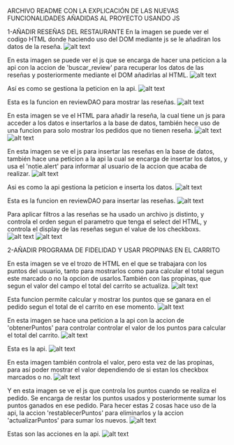 ARCHIVO README CON LA EXPLICACIÓN DE LAS NUEVAS FUNCIONALIDADES AÑADIDAS AL PROYECTO USANDO JS

1-AÑADIR RESEÑAS DEL RESTAURANTE
En la imagen se puede ver el codigo HTML donde haciendo uso del DOM mediante js se le añadiran los datos de la reseña.
![alt text](image.png)

En esta imagen se puede ver el js que se encarga de hacer una peticion a la api con la accion de 'buscar_review' para recuperar los datos de las reseñas y posteriormente mediante el DOM añadirlas al HTML.
![alt text](image-1.png)

Así es como se gestiona la peticion en la api.
![alt text](image-2.png)

Esta es la funcion en reviewDAO para mostrar las reseñas.
![alt text](image-6.png)

En esta imagen se ve el HTML para añadir la reseña, la cual tiene un js para acceder a los datos e insertarlos a la base de datos, también hece uso de una funcion para solo mostrar los pedidos que no tienen reseña.
![alt text](image-3.png)
![alt text](image-8.png)

En esta imagen se ve el js para insertar las reseñas en la base de datos, también hace una peticion a la api la cual se encarga de insertar los datos, y usa el 'notie.alert' para informar al usuario de la accion que acaba de realizar.
![alt text](image-4.png)

Asi es como la api gestiona la peticion e inserta los datos.
![alt text](image-5.png)

Esta es la funcion en reviewDAO para insertar las reseñas.
![alt text](image-7.png)

Para aplicar filtros a las reseñas se ha usado un archivo js distinto, y controla el orden segun el parametro que tenga el select del HTML, y controla el display de las reseñas segun el value de los checkboxs.
![alt text](image-9.png)
![alt text](image-10.png)



2-AÑADIR PROGRAMA DE FIDELIDAD Y USAR PROPINAS EN EL CARRITO

En esta imagen se ve el trozo de HTML en el que se trabajara con los puntos del usuario, tanto para mostrarlos como para calcular el total segun este marcado o no la opcion de usarlos.También con las propinas, que segun el valor del campo el total del carrito se actualiza.
![alt text](image-11.png)

Esta funcion permite calcular y mostrar los puntos que se ganara en el pedido segun el total de el carrito en ese momento.
![alt text](image-12.png)

En esta imagen se hace una peticion a la api con la accion de 'obtenerPuntos' para controlar controlar el valor de los puntos para calcular el total del carrito.
![alt text](image-13.png)

Esta es la api.
![alt text](image-15.png)

En esta imagen también controla el valor, pero esta vez de las propinas, para así poder mostrar el valor dependiendo de si estan los checkbox marcados o no.
![alt text](image-14.png)

Y en esta imagen se ve el js que controla los puntos cuando se realiza el pedido. Se encarga de restar los puntos usados y posteriormente sumar los puntos ganados en ese pedido. Para hecer estas 2 cosas hace uso de la api, la accion 'restablecerPuntos' para eliminarlos y la accion 'actualizarPuntos' para sumar los nuevos.
![alt text](image-16.png)

 Estas son las acciones en la api.
 ![alt text](image-17.png)
 